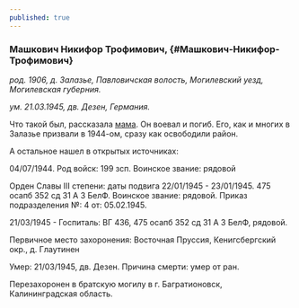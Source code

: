 ```yaml
---
published: true
---
```


### Машкович Никифор Трофимович,  {#Машкович-Никифор-Трофимович}

_род. 1906, д. Залазье, Павловичская волость, Могилевский уезд, Могилевская губерния._

_ум. 21.03.1945, дв. Дезен, Германия._

Что такой был, рассказала <a class="continue-reading" href="#Новикова-Светлана-Александровна">мама</a>. Он воевал и погиб. Его, как и многих в Залазье призвали в 1944-ом, сразу как освободили район.

А остальное нашел в открытых источниках:

04/07/1944. Род войск: 199 зсп. Воинское звание: рядовой 

Орден Славы III степени: даты подвига 22/01/1945 - 23/01/1945. 475 осапб 352 сд 31 А 3 БелФ. Воинское звание: рядовой. 
Приказ подразделения №: 4 от: 05.02.1945. 

21/03/1945 - Госпиталь: ВГ 436, 475 осапб 352 сд 31 А 3 БелФ, рядовой. 

Первичное место захоронения: Восточная Пруссия, Кенигсбергский окр., д. Глаутинен 

Умер: 21/03/1945, дв. Дезен. Причина смерти: умер от ран. 

Перезахоронен в братскую могилу в г. Багратионовск, Калининградская область.
        
